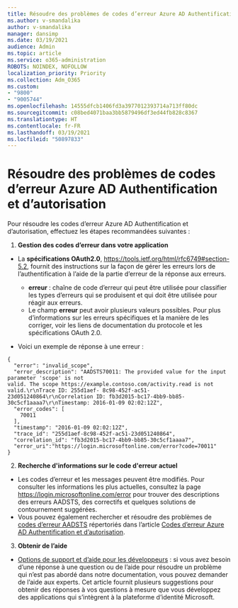 ```yaml
---
title: Résoudre des problèmes de codes d’erreur Azure AD Authentification et d’autorisation
ms.author: v-smandalika
author: v-smandalika
manager: dansimp
ms.date: 03/19/2021
audience: Admin
ms.topic: article
ms.service: o365-administration
ROBOTS: NOINDEX, NOFOLLOW
localization_priority: Priority
ms.collection: Adm_O365
ms.custom:
- "9800"
- "9005744"
ms.openlocfilehash: 14555dfcb1406fd3a3977012393714a713ff80dc
ms.sourcegitcommit: c08bed4071baa3bb5879496df3ed44fb828c8367
ms.translationtype: HT
ms.contentlocale: fr-FR
ms.lasthandoff: 03/19/2021
ms.locfileid: "50897833"
---
```

# <a name="troubleshoot-azure-ad-authentication-and-authorization-aadsts-error-codes"></a>Résoudre des problèmes de codes d’erreur Azure AD Authentification et d’autorisation

Pour résoudre les codes d’erreur Azure AD Authentification et d’autorisation, effectuez les étapes recommandées suivantes :

1. **Gestion des codes d’erreur dans votre application**

- La **spécifications OAuth2.0**, https://tools.ietf.org/html/rfc6749#section-5.2, fournit des instructions sur la façon de gérer les erreurs lors de l’authentification à l’aide de la partie d’erreur de la réponse aux erreurs.

    - **erreur** : chaîne de code d’erreur qui peut être utilisée pour classifier les types d’erreurs qui se produisent et qui doit être utilisée pour réagir aux erreurs.
    - Le champ **erreur** peut avoir plusieurs valeurs possibles. Pour plus d’informations sur les erreurs spécifiques et la manière de les corriger, voir les liens de documentation du protocole et les spécifications OAuth 2.0.

- Voici un exemple de réponse à une erreur :
```
{
  "error": "invalid_scope",
  "error_description": "AADSTS70011: The provided value for the input parameter 'scope' is not 
valid. The scope https://example.contoso.com/activity.read is not valid.\r\nTrace ID: 255d1aef- 8c98-452f-ac51-23d051240864\r\nCorrelation ID: fb3d2015-bc17-4bb9-bb85-30c5cf1aaaa7\r\nTimestamp: 2016-01-09 02:02:12Z",
  "error_codes": [
    70011
  ],
  "timestamp": "2016-01-09 02:02:12Z",
  "trace_id": "255d1aef-8c98-452f-ac51-23d051240864",
  "correlation_id": "fb3d2015-bc17-4bb9-bb85-30c5cf1aaaa7", 
  "error_uri":"https://login.microsoftonline.com/error?code=70011"
}
```
2. **Recherche d'informations sur le code d'erreur actuel**

- Les codes d’erreur et les messages peuvent être modifiés. Pour consulter les informations les plus actuelles, consultez la page https://login.microsoftonline.com/error pour trouver des descriptions des erreurs AADSTS, des correctifs et quelques solutions de contournement suggérées.
- Vous pouvez également rechercher et résoudre des problèmes de [codes d’erreur AADSTS](https://docs.microsoft.com/azure/active-directory/develop/reference-aadsts-error-codes#aadsts-error-codes) répertoriés dans l’article [Codes d’erreur Azure AD Authentification et d’autorisation](https://docs.microsoft.com/azure/active-directory/develop/reference-aadsts-error-codes#handling-error-codes-in-your-application).

3. **Obtenir de l’aide**

- [Options de support et d’aide pour les développeurs](https://docs.microsoft.com/azure/active-directory/develop/developer-support-help-options) : si vous avez besoin d’une réponse à une question ou de l’aide pour résoudre un problème qui n’est pas abordé dans notre documentation, vous pouvez demander de l’aide aux experts. Cet article fournit plusieurs suggestions pour obtenir des réponses à vos questions à mesure que vous développez des applications qui s’intègrent à la plateforme d’identité Microsoft.








